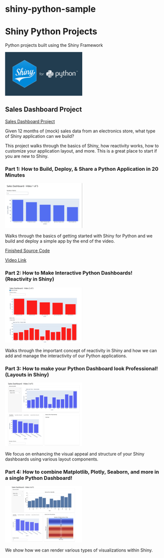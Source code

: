 # shiny-python-sample

# Shiny Python Projects

Python projects built using the Shiny Framework

<img src='./assets/shiny.jpeg' width=50%>

## Sales Dashboard Project

[Sales Dashboard Project](./sales)

Given 12 months of (mock) sales data from an electronics store, what type of Shiny application can we build?

This project walks through the basics of Shiny, how reactivity works, how to customize your application layout, and
more. This is a great place to start if you are new to Shiny.

### Part 1: How to Build, Deploy, & Share a Python Application in 20 Minutes

<img src='./assets/video1.png' width=50%>

Walks through the basics of getting started with Shiny for Python and we build
and deploy a simple app by the end of the video.

[Finished Source Code](https://github.com/KeithGalli/shiny-python-projects/tree/video1/sales)

[Video Link](https://youtu.be/I2W7i7QyJPI?si=4gQSbdKbF50SX3uO)

### Part 2: How to Make Interactive Python Dashboards! (Reactivity in Shiny)

<img src='./assets/video2.png' width=50%>

Walks through the important concept of reactivity in Shiny and how we can add
and manage the interactivity of our Python applications.

### Part 3: How to make your Python Dashboard look Professional! (Layouts in Shiny)

<img src='./assets/video3.png' width=50%>

We focus on enhancing the visual appeal and structure of your Shiny dashboards
using various layout components.

### Part 4: How to combine Matplotlib, Plotly, Seaborn, and more in a single Python Dashboard!

<img src='./assets/video4.png' width=50%>

We show how we can render various types of visualizations within Shiny.
